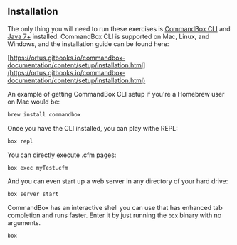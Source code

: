## Installation

The only thing you will need to run these exercises is [CommandBox CLI](https://ortus.gitbooks.io/commandbox-documentation/content/getting_started_guide.html) and [Java 7+](https://java.com/en/download/) installed.  CommandBox CLI is supported on Mac, Linux, and Windows, and the installation guide can be found here:

[https://ortus.gitbooks.io/commandbox-documentation/content/setup/installation.html](https://ortus.gitbooks.io/commandbox-documentation/content/setup/installation.html)

An example of getting CommandBox CLI setup if you're a Homebrew user on Mac would be:

```bash
brew install commandbox
```

Once you have the CLI installed, you can play withe REPL:

```bash
box repl
```

You can directly execute .cfm pages:

```bash
box exec myTest.cfm
```

And you can even start up a web server in any directory of your hard drive:

```bash
box server start
```

CommandBox has an interactive shell you can use that has enhanced tab completion and runs faster.  Enter it by just running the `box` binary with no arguments.

```bash
box
```
